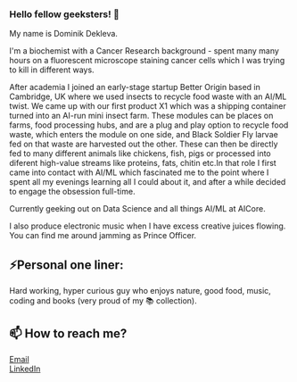 ### Hello fellow geeksters! 👋

My name is Dominik Dekleva. 

I'm a biochemist with a Cancer Research background - spent many many hours on a fluorescent microscope staining cancer cells which I was trying to kill in different ways. 

After academia I joined an early-stage startup Better Origin based in Cambridge, UK where we used insects to recycle food waste with an AI/ML twist. We came up with our first product X1 which was a shipping container turned into an AI-run mini insect farm. These modules can be places on farms, food processing hubs, and are a plug and play option to recycle food waste, which enters the module on one side, and Black Soldier Fly larvae fed on that waste are harvested out the other. These can then be directly fed to many different animals like chickens, fish, pigs or processed into diferent high-value streams like proteins, fats, chitin etc.In that role I first came into contact with AI/ML which fascinated me to the point where I spent all my evenings learning all I could about it, and after a while decided to engage the obsession full-time. 

Currently geeking out on Data Science and all things AI/ML at AICore.

I also produce electronic music when I have excess creative juices flowing. You can find me around jamming as Prince Officer.

## ⚡Personal one liner:
Hard working, hyper curious guy who enjoys nature, good food, music, coding and books (very proud of my 📚 collection).

## 📫 How to reach me?
[Email](mailto:dominik.dekleva@hotmail.com)  
[LinkedIn](https://www.linkedin.com/in/dominik-dekleva/)


